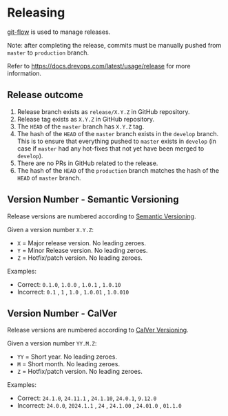 # Releasing

[git-flow](https://danielkummer.github.io/git-flow-cheatsheet/) is used to
manage releases.

Note: after completing the release, commits must be manually pushed
from `master` to `production` branch.

Refer to https://docs.drevops.com/latest/usage/release for more information.

## Release outcome

1. Release branch exists as `release/X.Y.Z` in GitHub repository.
2. Release tag exists as `X.Y.Z` in GitHub repository.
3. The `HEAD` of the `master` branch has `X.Y.Z` tag.
4. The hash of the `HEAD` of the `master` branch exists in the `develop` branch.
   This is to ensure that everything pushed to `master` exists in `develop` (in
   case if `master` had any hot-fixes that not yet have been merged
   to `develop`).
5. There are no PRs in GitHub related to the release.
6. The hash of the `HEAD` of the `production` branch matches the hash of
   the `HEAD` of `master` branch.

## Version Number - Semantic Versioning

Release versions are numbered according to [Semantic Versioning](https://semver.org/).

Given a version number `X.Y.Z`:

* `X` = Major release version. No leading zeroes.
* `Y` = Minor Release version. No leading zeroes.
* `Z` = Hotfix/patch version. No leading zeroes.

Examples:

* Correct: `0.1.0`, `1.0.0` , `1.0.1` , `1.0.10`
* Incorrect: `0.1` , `1` , `1.0` , `1.0.01` , `1.0.010`

## Version Number - CalVer

Release versions are numbered according to [CalVer Versioning](https://calver.org/).

Given a version number `YY.M.Z`:

* `YY` = Short year. No leading zeroes.
* `M` = Short month. No leading zeroes.
* `Z` = Hotfix/patch version. No leading zeroes.

Examples:

* Correct: `24.1.0`, `24.11.1` , `24.1.10`, `24.0.1`, `9.12.0`
* Incorrect: `24.0.0`, `2024.1.1` , `24` , `24.1.00` , `24.01.0` , `01.1.0`
